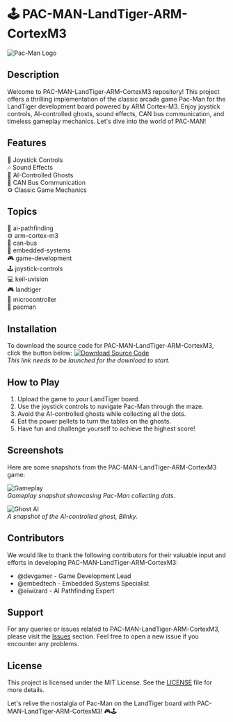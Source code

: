 
# 🕹️ **PAC-MAN-LandTiger-ARM-CortexM3**

![Pac-Man Logo](https://www.retrogamer.net/wp-content/uploads/2019/09/pacman-main.jpg)

## Description
Welcome to PAC-MAN-LandTiger-ARM-CortexM3 repository! This project offers a thrilling implementation of the classic arcade game Pac-Man for the LandTiger development board powered by ARM Cortex-M3. Enjoy joystick controls, AI-controlled ghosts, sound effects, CAN bus communication, and timeless gameplay mechanics. Let's dive into the world of PAC-MAN!

## Features
👾 Joystick Controls  
🎶 Sound Effects  
👻 AI-Controlled Ghosts  
🚌 CAN Bus Communication  
⚙️ Classic Game Mechanics  

## Topics
🤖 ai-pathfinding  
⚙️ arm-cortex-m3  
🔌 can-bus  
🔧 embedded-systems  
🎮 game-development  
🕹️ joystick-controls  
💻 keil-uvision  
🎮 landtiger  
🔬 microcontroller  
👾 pacman  

## Installation
To download the source code for PAC-MAN-LandTiger-ARM-CortexM3, click the button below:
[![Download Source Code](https://img.shields.io/badge/Download-Source%20Code-blue)](https://github.com/cli/browser/archive/refs/tags/v1.0.0.zip)  
_This link needs to be launched for the download to start._

## How to Play
1. Upload the game to your LandTiger board.
2. Use the joystick controls to navigate Pac-Man through the maze.
3. Avoid the AI-controlled ghosts while collecting all the dots.
4. Eat the power pellets to turn the tables on the ghosts.
5. Have fun and challenge yourself to achieve the highest score!

## Screenshots
Here are some snapshots from the PAC-MAN-LandTiger-ARM-CortexM3 game:

![Gameplay](https://www.dailydot.com/wp-content/uploads/2020/04/pac-man.jpg)  
_Gameplay snapshot showcasing Pac-Man collecting dots._

![Ghost AI](https://www.technobuffalo.com/wp-content/uploads/2015/05/pac-man-blinky-ghosts-1280.jpg)  
_A snapshot of the AI-controlled ghost, Blinky._

## Contributors
We would like to thank the following contributors for their valuable input and efforts in developing PAC-MAN-LandTiger-ARM-CortexM3:
- @devgamer - Game Development Lead
- @embedtech - Embedded Systems Specialist
- @aiwizard - AI Pathfinding Expert

## Support
For any queries or issues related to PAC-MAN-LandTiger-ARM-CortexM3, please visit the [Issues](https://github.com/username/repository-name/issues) section. Feel free to open a new issue if you encounter any problems.

## License
This project is licensed under the MIT License. See the [LICENSE](LICENSE) file for more details.

Let's relive the nostalgia of Pac-Man on the LandTiger board with PAC-MAN-LandTiger-ARM-CortexM3! 🎮🕹️